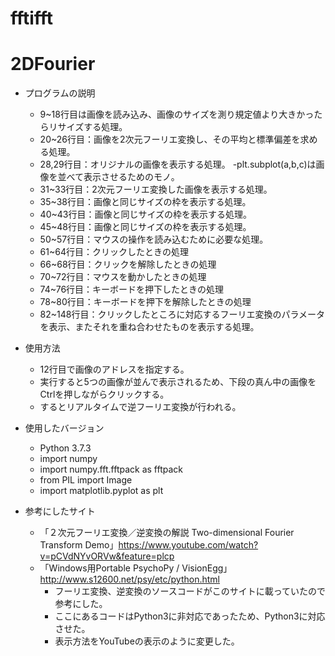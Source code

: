 # fftifft
# 2DFourier
- プログラムの説明
  - 9~18行目は画像を読み込み、画像のサイズを測り規定値より大きかったらリサイズする処理。
  - 20~26行目：画像を2次元フーリエ変換し、その平均と標準偏差を求める処理。
  - 28,29行目：オリジナルの画像を表示する処理。
    -plt.subplot(a,b,c)は画像を並べて表示させるためのモノ。
  - 31~33行目：2次元フーリエ変換した画像を表示する処理。
  - 35~38行目：画像と同じサイズの枠を表示する処理。
  - 40~43行目：画像と同じサイズの枠を表示する処理。
  - 45~48行目：画像と同じサイズの枠を表示する処理。
  - 50~57行目：マウスの操作を読み込むために必要な処理。
  - 61~64行目：クリックしたときの処理
  - 66~68行目：クリックを解除したときの処理
  - 70~72行目：マウスを動かしたときの処理
  - 74~76行目：キーボードを押下したときの処理
  - 78~80行目：キーボードを押下を解除したときの処理
  - 82~148行目：クリックしたところに対応するフーリエ変換のパラメータを表示、またそれを重ね合わせたものを表示する処理。
  
- 使用方法
  - 12行目で画像のアドレスを指定する。
  - 実行すると5つの画像が並んで表示されるため、下段の真ん中の画像をCtrlを押しながらクリックする。
  - するとリアルタイムで逆フーリエ変換が行われる。
  
- 使用したバージョン
  - Python 3.7.3
  - import numpy
  - import numpy.fft.fftpack as fftpack
  - from PIL import Image
  - import matplotlib.pyplot as plt
  
- 参考にしたサイト
  - 「２次元フーリエ変換／逆変換の解説 Two-dimensional Fourier Transform Demo」https://www.youtube.com/watch?v=pCVdNYvORVw&feature=plcp
  - 「Windows用Portable PsychoPy / VisionEgg」 http://www.s12600.net/psy/etc/python.html
    - フーリエ変換、逆変換のソースコードがこのサイトに載っていたので参考にした。
    - ここにあるコードはPython3に非対応であったため、Python3に対応させた。
    - 表示方法をYouTubeの表示のように変更した。
